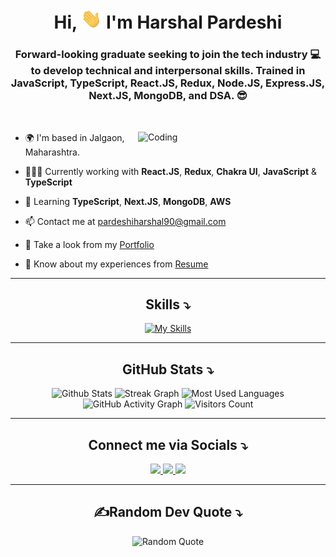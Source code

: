 <h1 align="center">
  Hi, <img src="https://raw.githubusercontent.com/ABSphreak/ABSphreak/master/gifs/Hi.gif" width="33">
  I'm Harshal Pardeshi
</h1>

<h3 align="center">Forward-looking graduate seeking to join the tech industry 💻 to develop technical and interpersonal skills. Trained in JavaScript, TypeScript, React.JS, Redux, Node.JS, Express.JS, Next.JS, MongoDB, and DSA. 😎</h3>


<br />


<img
  align="right"
  alt="Coding"
  width="300"
src="https://camo.githubusercontent.com/2309797487e5e969659a3b545c96151807b04120a9cc2985f632ec94ba00c9f3/68747470733a2f2f6d656469612e67697068792e636f6d2f6d656469612f53576f536b4e36447854737a71494b4571762f67697068792e676966"
/>

- 🌍 I'm based in Jalgaon, Maharashtra.

- 👨🏼‍💻 Currently working with **React.JS**, **Redux**, **Chakra UI**, **JavaScript** & **TypeScript**

- 🌱 Learning **TypeScript**, **Next.JS**, **MongoDB**, **AWS**

- 📫 Contact me at pardeshiharshal90@gmail.com

- 💼 Take a look from my [Portfolio](https://hashal890.github.io/)

- 🎇 Know about my experiences from [Resume](https://drive.google.com/file/d/1pV8XBrEE6ZaN5BbITcfE215MNNCLl94z/view?usp=sharing)


<hr/>


<h2 align="center">Skills ⤵</h2>

<p align="center">
  <a href="https://skillicons.dev" align="center">
    <img
      src="https://skillicons.dev/icons?i=react,nodejs,express,mongodb,fastapi,redux,ts,nextjs,aws,js,html,css,bootstrap"
      alt="My Skills"
    />
  </a>
</p>


<hr/>


<h2 align="center">GitHub Stats ⤵</h2>

<div align="center">
  <img src="https://github-readme-stats.vercel.app/api?username=Hashal890&theme=react&hide_border=false&include_all_commits=true&count_private=true" alt="Github Stats" />
  <img src="https://streak-stats.demolab.com/?user=Hashal890&theme=tokyonight" alt="Streak Graph" />
  <img src="https://github-readme-stats.vercel.app/api/top-langs/?username=Hashal890&theme=react&layout=compact&langs_count=10" alt="Most Used Languages" />
  <img src="https://github-readme-activity-graph.cyclic.app/graph?username=Hashal890&theme=tokyo-night" alt="GitHub Activity Graph" />
  <img src="https://visitcount.itsvg.in/api?id=Hashal890&icon=0&color=12" alt="Visitors Count" />
</div>

<!-- ![Github Stats](https://github-readme-stats.vercel.app/api?username=Hashal890&theme=react&hide_border=false&include_all_commits=true&count_private=true)
![Streak Graph](https://streak-stats.demolab.com/?user=Hashal890&theme=highcontrast&border=#f49586)
![Most Used Languages](https://github-readme-stats.vercel.app/api/top-langs/?username=Hashal890&theme=react)
![GitHub Activity Graph](https://github-readme-activity-graph.cyclic.app/graph?username=Hashal890&theme=tokyo-night)
[![Visitors Count](https://visitcount.itsvg.in/api?id=Hashal890&icon=0&color=12)](https://visitcount.itsvg.in) -->


<hr/>


<h2 align="center">Connect me via Socials ⤵</h2>

<div align="center">
  <a href="https://www.linkedin.com/in/harshalpardeshi/" target="_blank">
    <img src="https://skillicons.dev/icons?i=linkedin" />
  </a>
  <a href="https://twitter.com/harshal258" target="_blank">
    <img src="https://skillicons.dev/icons?i=twitter" />
  </a>
  <a href="https://www.instagram.com/harshalpardeshi_hp" target="_blank">
    <img src="https://skillicons.dev/icons?i=instagram" />
  </a>
</div>


<hr/>


<h2 align="center">✍Random Dev Quote ⤵</h2>

<div align="center">
  <img src="https://quotes-github-readme.vercel.app/api?type=vertical&theme=catppuccin_mocha" alt="Random Quote" />
</div>
